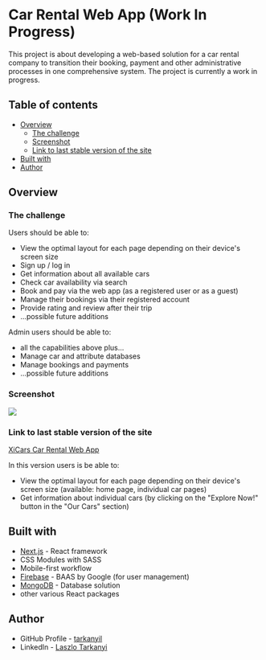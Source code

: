 # Car Rental Web App (Work In Progress)

This project is about developing a web-based solution for a car rental company to transition their booking, payment and other administrative processes in one comprehensive system. The project is currently a work in progress.

## Table of contents

- [Overview](#overview)
  - [The challenge](#the-challenge)
  - [Screenshot](#screenshot)
  - [Link to last stable version of the site](#link-to-last-stable-version-of-the-site)
 - [Built with](#built-with)
 - [Author](#author)

## Overview

### The challenge

Users should be able to:

- View the optimal layout for each page depending on their device's screen size
- Sign up / log in
- Get information about all available cars
- Check car availability via search
- Book and pay via the web app (as a registered user or as a guest)
- Manage their bookings via their registered account
- Provide rating and review after their trip
- ...possible future additions

Admin users should be able to:
- all the capabilities above plus...
- Manage car and attribute databases
- Manage bookings and payments
- ...possible future additions

### Screenshot

![](https://i.ibb.co/N28WNxW/av-5.jpg)

### Link to last stable version of the site

[XiCars Car Rental Web App](https://auto-rent.vercel.app/)

In this version users is be able to:
- View the optimal layout for each page depending on their device's screen size (available: home page, individual car pages)
- Get information about individual cars (by clicking on the "Explore Now!" button in the "Our Cars" section)

## Built with

- [Next.js](https://nextjs.org/) - React framework
- CSS Modules with SASS
- Mobile-first workflow
- [Firebase](https://firebase.com/) - BAAS by Google (for user management)
- [MongoDB](https://mongodb.com/) - Database solution
- other various React packages

## Author

- GitHub Profile - [tarkanyil](https://github.com/tarkanyil)
- LinkedIn - [Laszlo Tarkanyi](https://www.linkedin.com/in/laszlo-tarkanyi-5803221b/)
